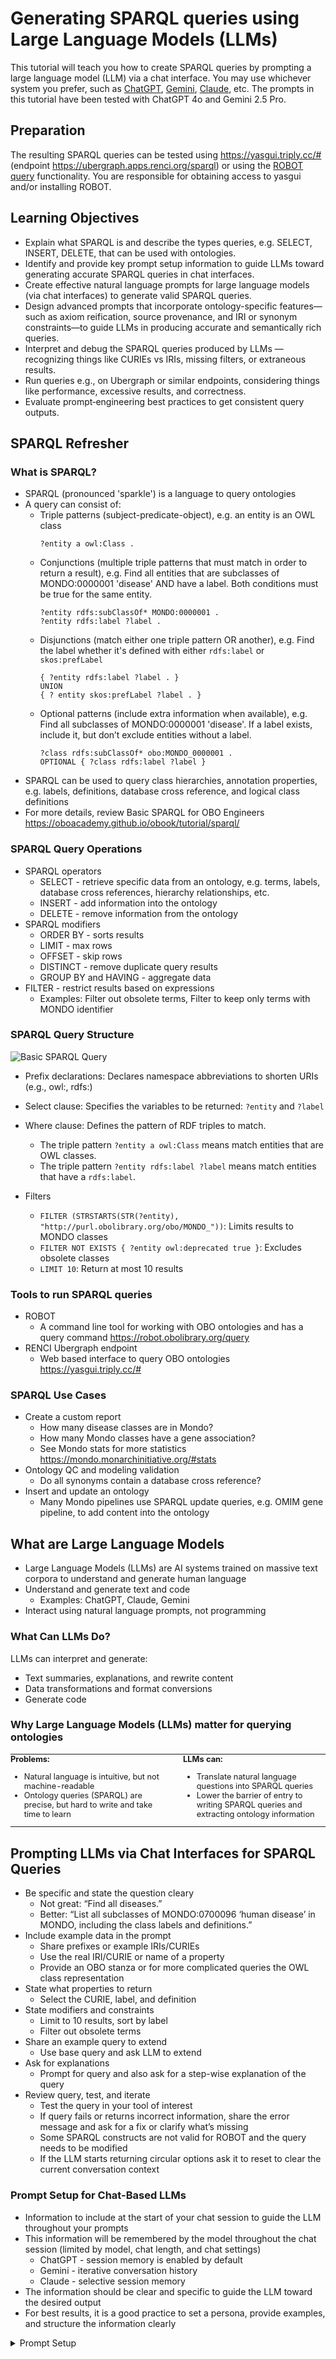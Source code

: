# Generating SPARQL queries using Large Language Models (LLMs)

This tutorial will teach you how to create SPARQL queries by prompting a large language model (LLM) via a chat interface. You may use whichever system you prefer, such as [ChatGPT](https://chatgpt.com/), [Gemini](https://gemini.google.com/), [Claude](https://www.anthropic.com/claude-code), etc. The prompts in this tutorial have been tested with ChatGPT 4o and Gemini 2.5 Pro.


## Preparation

The resulting SPARQL queries can be tested using https://yasgui.triply.cc/# (endpoint https://ubergraph.apps.renci.org/sparql) or using the [ROBOT query](https://robot.obolibrary.org/query) functionality. You are responsible for obtaining access to yasgui and/or installing ROBOT.


## Learning Objectives

- Explain what SPARQL is and describe the types queries, e.g. SELECT, INSERT, DELETE, that can be used with ontologies.
- Identify and provide key prompt setup information to guide LLMs toward generating accurate SPARQL queries in chat interfaces.
- Create effective natural language prompts for large language models (via chat interfaces) to generate valid SPARQL queries.
- Design advanced prompts that incorporate ontology-specific features—such as axiom reification, source provenance, and IRI or synonym constraints—to guide LLMs in producing accurate and semantically rich queries.
- Interpret and debug the SPARQL queries produced by LLMs — recognizing things like CURIEs vs IRIs, missing filters, or extraneous results.
- Run queries e.g., on Ubergraph or similar endpoints, considering things like performance, excessive results, and correctness.
- Evaluate prompt‑engineering best practices to get consistent query outputs.


## SPARQL Refresher
### What is SPARQL?

- SPARQL (pronounced 'sparkle') is a language to query ontologies
- A query can consist of:
    - Triple patterns (subject-predicate-object), e.g. an entity is an OWL class 
      ```
      ?entity a owl:Class .
      ```
    - Conjunctions (multiple triple patterns that must match in order to return a result), e.g. Find all entities that are subclasses of MONDO:0000001 'disease' AND have a label. Both conditions must be true for the same entity.
      ```
      ?entity rdfs:subClassOf* MONDO:0000001 .
      ?entity rdfs:label ?label .
      ```
    - Disjunctions (match either one triple pattern OR another), e.g. Find the label whether it's defined with either `rdfs:label` or `skos:prefLabel`
      ```
      { ?entity rdfs:label ?label . }
      UNION
      { ? entity skos:prefLabel ?label . }
      ```
    - Optional patterns (include extra information when available), e.g. Find all subclasses of MONDO:0000001 'disease'. If a label exists, include it, but don’t exclude entities without a label.
      ```
      ?class rdfs:subClassOf* obo:MONDO_0000001 .
      OPTIONAL { ?class rdfs:label ?label }
      ```
- SPARQL can be used to query class hierarchies, annotation properties, e.g. labels, definitions, database cross reference, and logical class definitions
- For more details, review Basic SPARQL for OBO Engineers <a href="https://oboacademy.github.io/obook/tutorial/sparql/" target="_blank">https://oboacademy.github.io/obook/tutorial/sparql/</a>


### SPARQL Query Operations

- SPARQL operators
    - SELECT - retrieve specific data from an ontology, e.g. terms, labels, database cross references, hierarchy relationships, etc.
    - INSERT - add information into the ontology
    - DELETE - remove information from the ontology
- SPARQL modifiers
    - ORDER BY - sorts results
    - LIMIT - max rows
    - OFFSET - skip rows
    - DISTINCT - remove duplicate query results
    - GROUP BY and HAVING - aggregate data
- FILTER - restrict results based on expressions
    - Examples: Filter out obsolete terms, Filter to keep only terms with MONDO identifier


### SPARQL Query Structure
![Basic SPARQL Query](../images/tutorials/sparql-llm/basic_sparql_query-no-title.png)

- Prefix declarations: Declares namespace abbreviations to shorten URIs (e.g., owl:, rdfs:)

- Select clause: Specifies the variables to be returned: `?entity` and `?label`

- Where clause:	Defines the pattern of RDF triples to match.
    - The triple pattern `?entity a owl:Class` means match entities that are OWL classes.
    - The triple pattern `?entity rdfs:label ?label` means match entities that have a `rdfs:label`.

- Filters
    - `FILTER (STRSTARTS(STR(?entity), "http://purl.obolibrary.org/obo/MONDO_"))`: Limits results to MONDO classes
    - `FILTER NOT EXISTS { ?entity owl:deprecated true }`: Excludes obsolete classes
    - `LIMIT 10`: Return at most 10 results 


### Tools to run SPARQL queries

- ROBOT 
    - A command line tool for working with OBO ontologies and has a query command <a href="https://robot.obolibrary.org/query" target="_blank">https://robot.obolibrary.org/query</a>
- RENCI Ubergraph endpoint
    - Web based interface to query OBO ontologies <a href="https://yasgui.triply.cc/#" target="_blank">https://yasgui.triply.cc/#</a>


### SPARQL Use Cases

- Create a custom report
    - How many disease classes are in Mondo? 
    - How many Mondo classes have a gene association?
    - See Mondo stats for more statistics <a href="https://mondo.monarchinitiative.org/#stats" target="_blank">https://mondo.monarchinitiative.org/#stats</a>
- Ontology QC and modeling validation
    - Do all synonyms contain a database cross reference?
- Insert and update an ontology
    - Many Mondo pipelines use SPARQL update queries, e.g. OMIM gene pipeline, to add content into the ontology


## What are Large Language Models
- Large Language Models (LLMs) are AI systems trained on massive text corpora to understand and generate human language
- Understand and generate text and code
    - Examples: ChatGPT, Claude, Gemini
- Interact using natural language prompts, not programming


### What Can LLMs Do?

LLMs can interpret and generate:

- Text summaries, explanations, and rewrite content
- Data transformations and format conversions
- Generate code


### Why Large Language Models (LLMs) matter for querying ontologies

<table style="border: none; border-collapse: collapse; margin-top: 0; padding-top: 0;">
  <tr>
    <td style="border: none; vertical-align: top; width: 50%; padding: 0; font-size: .8rem;">
      <strong>Problems:</strong>
      <ul>
        <li>Natural language is intuitive, but not machine-readable</li>
        <li>Ontology queries (SPARQL) are precise, but hard to write and take time to learn</li>
      </ul>
    </td>
    <td style="border: none; vertical-align: top; width: 50%; padding: 0 0 0 1.5rem; font-size: .8rem;">
      <strong>LLMs can:</strong>
      <ul>
        <li>Translate natural language questions into SPARQL queries</li>
        <li>Lower the barrier of entry to writing SPARQL queries and extracting ontology information</li>
      </ul>
    </td>
  </tr>
</table>


## Prompting LLMs via Chat Interfaces for SPARQL Queries

- Be specific and state the question cleary
    - Not great: “Find all diseases.”
    - Better: “List all subclasses of MONDO:0700096 ‘human disease’ in MONDO, including the class labels and definitions.”
- Include example data in the prompt
    - Share prefixes or example IRIs/CURIEs
    - Use the real IRI/CURIE or name of a property 
    - Provide an OBO stanza or for more complicated queries the OWL class representation
- State what properties to return 
    - Select the CURIE, label, and definition
- State modifiers and constraints
    - Limit to 10 results, sort by label
    - Filter out obsolete terms
- Share an example query to extend
    - Use base query and ask LLM to extend 
- Ask for explanations 
    - Prompt for query and also ask for a step-wise explanation of the query
- Review query, test, and iterate
    - Test the query in your tool of interest
    - If query fails or returns incorrect information, share the error message and ask for a fix or clarify what’s missing
    - Some SPARQL constructs are not valid for ROBOT and the query needs to be modified
    - If the LLM starts returning circular options ask it to reset to clear the current conversation context


### Prompt Setup for Chat-Based LLMs

- Information to include at the start of your chat session to guide the LLM throughout your prompts 
- This information will be remembered by the model throughout the chat session (limited by model, chat length, and chat settings)
    - ChatGPT - session memory is enabled by default
    - Gemini -  iterative conversation history
    - Claude - selective session memory
- The information should be clear and specific to guide the LLM toward the desired output
- For best results, it is a good practice to set a persona, provide examples, and structure the information clearly

<details>
<summary>Prompt Setup</summary>
```
Role: Act as an ontology engineer with expert knowledge of SPARQL and MONDO.

Environment: Queries will be run in YASGUI against MONDO (OWL) and should also run via ROBOT.

Namespace scope: By default, restrict results to MONDO classes:
    FILTER STRSTARTS(STR(?class), "http://purl.obolibrary.org/obo/MONDO_")

Reasoning: Assume no entailment; use explicit patterns and property paths (e.g., rdfs:subClassOf*).

Obsoletes: Exclude classes with owl:deprecated true.

Labels: Use `rdfs:label`.

Prefixes: Include only the PREFIX declarations actually used in the query (no extras).
  These are the main prefixes we will need: 
    Core RDF/OWL
      rdf: <http://www.w3.org/1999/02/22-rdf-syntax-ns#>
      rdfs: <http://www.w3.org/2000/01/rdf-schema#>
      owl: <http://www.w3.org/2002/07/owl#>
      xsd: <http://www.w3.org/2001/XMLSchema#>
    MONDO
      MONDO: <http://purl.obolibrary.org/obo/MONDO_>
    Common OBO namespaces
      RO: <http://purl.obolibrary.org/obo/RO_>
      IAO: <http://purl.obolibrary.org/obo/IAO_>
      oboInOwl: <http://www.geneontology.org/formats/oboInOwl#>

Axiom-annotated data (synonyms, database cross references (also known as xrefs), provenance):
  When querying properties that are commonly axiom-annotated (e.g., oboInOwl:hasExactSynonym),
    1) Assert the base triple:
       ?class oboInOwl:hasExactSynonym ?syn .
    2) Tie the reified axiom back to that exact triple:
       ?axiom a owl:Axiom ;
              owl:annotatedSource ?class ;
              owl:annotatedProperty oboInOwl:hasExactSynonym ;
              owl:annotatedTarget ?syn .
    3) Add any desired axiom annotations (e.g., oboInOwl:hasDbXref ?xref).

Output rules:
  * Return paste-ready SPARQL in a single code block.
  * Use DISTINCT when appropriate (e.g., in COUNTs).
  * If a list of results is requested, include the `?label` and convert the IRI to a CURIE

Request format: 
  * I will provide prompts in plain English.
  * Respond only with the SPARQL query (and a one-line explanation if needed).

Defaults (unless I override in the prompt): 
  * Consider all descendants (rdfs:subClassOf*), not just direct children.
  * Filter out obsoletes as above.
  * Keep results sorted using ORDER BY unless I request otherwise.

```
</details>


---
## LLM Prompts

### Counts and Summaries

#### Example - Count all subclasses of disease in Mondo

- Prompt:
Write a SPARQL query that counts the number of classes in the MONDO ontology that are subclasses of MONDO:0000001 (disease).

- Prompt Breakdown:
    - Type of query - count
    - Target class - all subclasses of MONDO:0000001 (disease)
    - Ontology - MONDO

<details>
<summary>View SPARQL query</summary>

```
PREFIX owl: <http://www.w3.org/2002/07/owl#>
PREFIX rdfs: <http://www.w3.org/2000/01/rdf-schema#>
PREFIX obo: <http://purl.obolibrary.org/obo/>

# Get a count of all subclasses of disease excluding obsolete terms

SELECT (COUNT(DISTINCT ?cls) AS ?count)
WHERE {
  ?cls rdfs:subClassOf* obo:MONDO_0000001 .
  ?cls a owl:Class .
}

```

</details>


---
### Filtering Basics

#### Example - Count all exact synonyms in Mondo, excluding obsolete classes

- Prompt:
Write a SPARQL query to count all exact synonyms (oboInOwl:hasExactSynonym) in MONDO, excluding obsolete Mondo classes.

- Prompt Breakdown:
    - Type of query - count
    - Target class - all Mondo classes
    - Filter - exclude obsolete terms
    - Ontology - MONDO

<details>
<summary>View SPARQL query</summary>

```
PREFIX owl:      <http://www.w3.org/2002/07/owl#>
PREFIX MONDO:    <http://purl.obolibrary.org/obo/MONDO_>
PREFIX oboInOwl: <http://www.geneontology.org/formats/oboInOwl#>

SELECT (COUNT(DISTINCT ?syn) AS ?count_exact_synonyms)
WHERE {
  ?class a owl:Class ;
         oboInOwl:hasExactSynonym ?syn .
  FILTER STRSTARTS(STR(?class), "http://purl.obolibrary.org/obo/MONDO_")
  FILTER NOT EXISTS { ?class owl:deprecated true }
}

```

</details>


---
### Labels & Annotations

#### Example - Get Mondo terms, CURIE and label, excluding obsolete terms

- Prompt:
Write a SPARQL query to retrieve a MONDO classes with their human-readable labels (rdfs:label). Return the MONDO CURIE and the label, limited to 20 results. Exclude obsolete classes (owl:deprecated true).

- Prompt Breakdown:
    - Type of query - select MONDO CURIE and label
    - Target class - all Mondo classes
    - Filter - exclude obsolete terms
    - Ontology - MONDO

<details>
<summary>View SPARQL query</summary>

```
PREFIX rdfs:  <http://www.w3.org/2000/01/rdf-schema#>
PREFIX owl:   <http://www.w3.org/2002/07/owl#>
PREFIX MONDO: <http://purl.obolibrary.org/obo/MONDO_>

SELECT DISTINCT ?mondo_curie ?label
WHERE {
  ?class a owl:Class ;
         rdfs:label ?label .
  FILTER STRSTARTS(STR(?class), "http://purl.obolibrary.org/obo/MONDO_")
  FILTER NOT EXISTS { ?class owl:deprecated true }

  BIND(REPLACE(STR(?class), "^.*/MONDO_", "MONDO:") AS ?mondo_curie)
}
ORDER BY ?mondo_curie
LIMIT 20


```

</details>


---
### Synonyms & Cross-references

#### Example - Get a count of all MONDO classes with an exact synonym from Orphanet

Prompt: 
Write a SPARQL query to count all exact synonyms (oboInOwl:hasExactSynonym) in non-obsolete MONDO classes where the synonym is annotated with a database cross reference (oboInOwl:hasDbXref) containing "Orphanet:". Use the axiom annotation pattern to connect the synonym to its provenance.

- Prompt Breakdown:
    - Type of query - count
    - Target class - all non-obsolete Mondo classes
    - Synonym constraint - class must have oboInOwl:hasExactSynonym
    - Axiom constraint - the synonym must be annotated with a database cross reference and the value must contain "Orphanet:"
    - Filter - exclude deprecated classes
    - Ontology - MONDO 

<details>
<summary>View SPARQL query</summary>

```
PREFIX owl:      <http://www.w3.org/2002/07/owl#>
PREFIX MONDO:    <http://purl.obolibrary.org/obo/MONDO_>
PREFIX oboInOwl: <http://www.geneontology.org/formats/oboInOwl#>

SELECT (COUNT(DISTINCT ?syn) AS ?count_orphanet_exact_synonyms)
WHERE {
  ?class a owl:Class .
  FILTER STRSTARTS(STR(?class), "http://purl.obolibrary.org/obo/MONDO_")
  FILTER NOT EXISTS { ?class owl:deprecated true }

  ?class oboInOwl:hasExactSynonym ?syn .

  ?axiom a owl:Axiom ;
         owl:annotatedSource ?class ;
         owl:annotatedProperty oboInOwl:hasExactSynonym ;
         owl:annotatedTarget ?syn ;
         oboInOwl:hasDbXref ?xref .

  FILTER CONTAINS(STR(?xref), "Orphanet:")
}

```

</details>


---
### Conjunctions (AND)


---
### Disjunctions (OR)


---
### Optional Patterns


---
### Grouping and Aggregation


---
### Axiom-level Queries
Example: get provenance for gene associations


--- 
### Ontology Structure Queries
Example: “Which diseases have material basis in germline mutation in a gene?”





















---
## Prompting Best Practices

- Provide context for the prompts
- Be specific and state the question cleary
    - Include examples in the prompt
    - Include prefixes and term IRIs/CURIEs in the prompt
    - Use the real name of a property, 'has material basis in germline mutation in' vs. gene association
    - Provide an OBO stanza or for more complicated queries the OWL class representation as needed
- State what properties to return 
	  - Select the CURIE, label, and definition
- State modifiers and constraints
    - Limit to 10 results, sort by label
    - Filter out obsolete terms
- Share an example query to extend
	  - Use a base query and ask LLM to extend the query
- Ask for explanations of the query
	  - Prompt for the query and also ask for a step-wise explanation of the query
- Review query, test, and iterate
    - Test the query in your tool of interest
    - If the query fails or returns incorrect information, share the error message and ask for a fix or clarify what’s missing
    - Some SPARQL constructs are not valid for ROBOT and the query needs to be modified
    - If the LLM starts returning circular options ask it to reset to clear the current conversation context and them start again


## Pitfalls and Limitations

- LLM hallucinations
	  - queries might look plausible but be wrong or inefficient or not work with certain tools
- Schema/ontology drift
	  - LLMs trained on old data may not match the current ontology
- Validate the query
	  - Test the query using the tools mentioned earlier
- Provide feedback to the LLM
	  - That did not work, e.g. try again using the correct prefix for MONDO



---

---
## Additional LLM prompts

### Count Queries

#### Example - Get a count of all subclasses of disease excluding obsolete terms

- Prompt:
Write a SPARQL query that counts the number of OWL classes in the MONDO ontology that are subclasses of MONDO:0000001 (disease) and do not include obsolete classes, which are marked as deprecated using `owl:deprecated true`.

- Prompt Breakdown:
    - Type of query - count
    - Target class - all subclasses of MONDO:0000001 (disease)
    - Filter - exclude deprecated terms
    - Ontology - MONDO

<details>
<summary>View SPARQL query</summary>

```
PREFIX owl: <http://www.w3.org/2002/07/owl#>
PREFIX rdfs: <http://www.w3.org/2000/01/rdf-schema#>
PREFIX obo: <http://purl.obolibrary.org/obo/>

# Get a count of all subclasses of disease excluding obsolete terms

SELECT (COUNT(DISTINCT ?cls) AS ?count)
WHERE {
  ?cls rdfs:subClassOf* obo:MONDO_0000001 .
  ?cls a owl:Class .
  FILTER NOT EXISTS { ?cls owl:deprecated true }
}
```

</details>

---
#### Example - Get a count of all exact synonyms in Mondo excluding obsolete terms

- Prompt:
Write a SPARQL query that counts the number of exact synonyms in the Mondo ontology and do not include obsolete classes, which are marked as deprecated using `owl:deprecated true`.

- Prompt Breakdown:
    - Type of query - count all synonyms
    - Target class - all Mondo classes
    - Synonym constraint - class must have oboInOwl:hasExactSynonym
    - Filter - exclude deprecated classes
    - Ontology - MONDO

<details>
<summary>View SPARQL query</summary>

```
PREFIX owl:      <http://www.w3.org/2002/07/owl#>
PREFIX oboInOwl: <http://www.geneontology.org/formats/oboInOwl#>

# Get a count of exact synonyms

SELECT (COUNT(DISTINCT ?syn) AS ?exact_synonym_count)
WHERE {
  ?class a owl:Class .
  FILTER(STRSTARTS(STR(?class), "http://purl.obolibrary.org/obo/MONDO_"))
  FILTER NOT EXISTS { ?class owl:deprecated true }

  ?class oboInOwl:hasExactSynonym ?syn .
}
```

</details>


---
#### Example - Get a count of all exact synonyms where the synonym also exists in Orphanet

- Prompt:
Write a SPARQL query that counts the number of exact synonyms in the Mondo ontology where the exact synonym has a database cross reference to Orphanet. Do not include obsolete classes, which are marked as deprecated using `owl:deprecated true`.

- Prompt Breakdown:
    - Type of query - count all synonyms
    - Target class - all Mondo classes
    - Synonym constraint - class must have oboInOwl:hasExactSynonym
    - Axiom constraint - the synonym must be annotated with an Xref and the value must start with "Orphanet:"
    - Filter - exclude deprecated classes
    - Ontology - MONDO

<details>
<summary>View SPARQL query</summary>

```
PREFIX owl: <http://www.w3.org/2002/07/owl#>
PREFIX oboInOwl: <http://www.geneontology.org/formats/oboInOwl#>

# Count all exact synonyms with an xref to Orphanet

SELECT (COUNT(DISTINCT ?syn) AS ?count)
WHERE {
  ?class a owl:Class .
  FILTER STRSTARTS(STR(?class), "http://purl.obolibrary.org/obo/MONDO_")
  FILTER NOT EXISTS { ?class owl:deprecated true }

  ?class oboInOwl:hasExactSynonym ?syn .

  ?axiom a owl:Axiom ;
         owl:annotatedSource ?class ;
         owl:annotatedProperty oboInOwl:hasExactSynonym ;
         owl:annotatedTarget ?syn ;
         oboInOwl:hasDbXref ?xref .

  FILTER STRSTARTS(STR(?xref), "Orphanet:")
}
```

</details>

---
### Select Queries

#### Example - Get all Mondo classes that have a gene association and it’s provenance

- Prompt:
Write a SPARQL query to get all Mondo classes that have a gene association, e.g. RO:0004003 'has material basis in germline mutation in', and also return the source provenance for the gene association. Include the Mondo CURIE, Mondo label, gene identifier, and source provenance in the result. For testing, limit to 20 results.

- Prompt Breakdown:
    - Type of query - select MONDO CURIE, label, gene identifier, source provenance
    - Target class - any Mondo class that has a gene association
    - Axiom constraint - the class must have a gene association (RO:0004003 'has material basis in germline mutation in')
    - Ontology - MONDO

<details>
<summary>View SPARQL query</summary>

```
PREFIX rdfs:     <http://www.w3.org/2000/01/rdf-schema#>
PREFIX owl:      <http://www.w3.org/2002/07/owl#>
PREFIX MONDO:    <http://purl.obolibrary.org/obo/MONDO_>
PREFIX RO:       <http://purl.obolibrary.org/obo/RO_>
PREFIX oboInOwl: <http://www.geneontology.org/formats/oboInOwl#>

SELECT DISTINCT ?mondo_curie ?label ?gene_id ?provenance
WHERE {
  ?class a owl:Class ;
         rdfs:label ?label ;
         rdfs:subClassOf ?restriction .
  FILTER STRSTARTS(STR(?class), "http://purl.obolibrary.org/obo/MONDO_")
  FILTER NOT EXISTS { ?class owl:deprecated true }

  # Restriction for RO:0004003 (has material basis in germline mutation in)
  ?restriction a owl:Restriction ;
               owl:onProperty RO:0004003 ;
               owl:someValuesFrom ?gene .

  # MONDO CURIE
  BIND(REPLACE(STR(?class), "^.*/MONDO_", "MONDO:") AS ?mondo_curie)

  # Gene CURIE (assumes identifiers.org/hgnc/#### pattern)
  BIND(REPLACE(STR(?gene), "^.*/", "HGNC:") AS ?gene_id)

  # Provenance from the annotated subClassOf axiom
  OPTIONAL {
    ?axiom a owl:Axiom ;
           owl:annotatedSource ?class ;
           owl:annotatedProperty rdfs:subClassOf ;
           owl:annotatedTarget ?restriction ;
           oboInOwl:source ?provenance .
  }
}
ORDER BY ?mondo_curie ?gene_id
LIMIT 20

```

</details>


---
#### Example - Get all Mondo classes that have a gene association and it’s provenance, aggregate all gene association sources
- Prompt: Given the query above to get all Mondo classes that have a gene association, how can we collapse the multiple rows due to multiple sources for a gene association? The gene association provenance is represented using the oboInOwl:source annotation property.

- Prompt Breakdown:
Here we are extending the query from a previous query prompt. If you are using a tool like ChatGPT or Gemini it will have memory of the earlier query.


<details>
<summary>View SPARQL query</summary>

```
PREFIX rdfs:     <http://www.w3.org/2000/01/rdf-schema#>
PREFIX owl:      <http://www.w3.org/2002/07/owl#>
PREFIX MONDO:    <http://purl.obolibrary.org/obo/MONDO_>
PREFIX RO:       <http://purl.obolibrary.org/obo/RO_>
PREFIX oboInOwl: <http://www.geneontology.org/formats/oboInOwl#>

SELECT ?mondo_curie ?label ?gene_id
       (GROUP_CONCAT(DISTINCT ?provenance; SEPARATOR=" | ") AS ?sources)
WHERE {
  ?class a owl:Class ;
         rdfs:label ?label ;
         rdfs:subClassOf ?restriction .
  FILTER STRSTARTS(STR(?class), "http://purl.obolibrary.org/obo/MONDO_")
  FILTER NOT EXISTS { ?class owl:deprecated true }

  # Restriction for RO:0004003 (has material basis in germline mutation in)
  ?restriction a owl:Restriction ;
               owl:onProperty RO:0004003 ;
               owl:someValuesFrom ?gene .

  # MONDO CURIE
  BIND(REPLACE(STR(?class), "^.*/MONDO_", "MONDO:") AS ?mondo_curie)

  # Gene CURIE (assumes identifiers.org/hgnc/#### pattern)
  BIND(REPLACE(STR(?gene), "^.*/", "HGNC:") AS ?gene_id)

  # Provenance annotations on the restriction axiom
  OPTIONAL {
    ?axiom a owl:Axiom ;
           owl:annotatedSource ?class ;
           owl:annotatedProperty rdfs:subClassOf ;
           owl:annotatedTarget ?restriction ;
           oboInOwl:source ?provenance .
  }
}
GROUP BY ?mondo_curie ?label ?gene_id
ORDER BY ?mondo_curie ?gene_id
LIMIT 20

```

</details>


---
#### Example - Get all Mondo classes that have more than one gene association
- Prompt:
Write a SPARQL query to get all Mondo classes that have more than one gene association, e.g. RO:0004003 'has material basis in germline mutation in', and the source provenance represented using oboInOWL:source. Include the Mondo CURIE, Mondo label, gene identifier, and source provenance in the result.

- Prompt Breakdown:
    - Type of query - select MONDO CURIE, label, gene identifier, OMIM CURIE with HAVING
    - Target class - any Mondo class that has more than one gene association
    - Axiom constraint - the class must have a gene association (RO:0004003 'has material basis in germline mutation in')
    - Filter - Must use RO:0004003 and have more than one someValuesFrom gene
    - Ontology - MONDO


<details>
<summary>View SPARQL query</summary>

```
PREFIX owl: <http://www.w3.org/2002/07/owl#>
PREFIX rdfs: <http://www.w3.org/2000/01/rdf-schema#>
PREFIX obo: <http://purl.obolibrary.org/obo/>
PREFIX oboInOwl: <http://www.geneontology.org/formats/oboInOwl#>

SELECT ?mondo_curie ?label ?gene (GROUP_CONCAT(DISTINCT ?omim_source; separator="|") AS ?sources)
WHERE {
  {
    SELECT ?mondo_class
    WHERE {
      ?mondo_class rdfs:subClassOf ?restriction .
      ?restriction a owl:Restriction ;
                   owl:onProperty obo:RO_0004003 ;
                   owl:someValuesFrom ?gene .
    }
    GROUP BY ?mondo_class
    HAVING (COUNT(DISTINCT ?gene) > 1)
  }

  ?mondo_class rdfs:label ?label ;
               rdfs:subClassOf ?restriction .

  ?restriction a owl:Restriction ;
               owl:onProperty obo:RO_0004003 ;
               owl:someValuesFrom ?gene .

  OPTIONAL {
    ?axiom a owl:Axiom ;
           owl:annotatedSource ?mondo_class ;
           owl:annotatedProperty rdfs:subClassOf ;
           owl:annotatedTarget ?restriction ;
           oboInOwl:source ?omim_source .
  }

  BIND(REPLACE(STR(?mondo_class), "http://purl.obolibrary.org/obo/MONDO_", "MONDO:") AS ?mondo_curie)
}
GROUP BY ?mondo_curie ?label ?gene
ORDER BY ?mondo_curie ?gene

```

</details>

---
#### Example - Confirm that obsolete terms have a label that starts with “obsolete” do not have any subClassOf relationships
- Prompt:
Write a SPARQL query that checks for two quality control rules about obsolete Mondo classes: All classes marked with owl:deprecated true must have an rdfs:label that starts with the string "obsolete ". Obsolete classes must not have any logical axioms, such as rdfs:subClassOf. For each violation, the query should return the class IRI, its label, and a description of which rule was violated. 

- Prompt Breakdown:
    - Type of query - select
    - Target class - any owl:Class
    - Filter - include only deprecated classes
    - Rules - Class label must start with “obsolete” and logical axioms can not be on an obsolete class
    - Ontology - MONDO

!! NOTE: This query times out on yasgui so let's break this down into two queries, one to find any obsolete class that does not have a label that starts with 'obsolete ' and and another query to find obsolete classes with logical axioms.


<details>
<summary>View SPARQL query - Check that obsolete classes have a label that starts with 'obsolete '</summary>

```
PREFIX xsd: <http://www.w3.org/2001/XMLSchema#>
PREFIX owl: <http://www.w3.org/2002/07/owl#>
PREFIX rdfs: <http://www.w3.org/2000/01/rdf-schema#>

# Find obsolete classes where the label does not start with 'obsolete '

SELECT ?cls ?label ?rule
WHERE {
  ?cls a owl:Class ;
         owl:deprecated true ;
         rdfs:label ?label .
  FILTER STRSTARTS(STR(?cls), "http://purl.obolibrary.org/obo/MONDO_")
  FILTER (!STRSTARTS(LCASE(STR(?label)), "obsolete "))
  BIND("Label must start with 'obsolete '" AS ?rule)
}
ORDER BY ?cls

```

</details>

</br>

<details>
<summary>View SPARQL query - Check that obsolete classes do not have logical axioms</summary>

```
PREFIX xsd: <http://www.w3.org/2001/XMLSchema#>
PREFIX owl: <http://www.w3.org/2002/07/owl#>
PREFIX rdfs: <http://www.w3.org/2000/01/rdf-schema#>

# Check if any obsolete classes have a subClassOf axiom

SELECT ?cls ?clsLabel ?parent WHERE {
  ?cls a owl:Class ;
       owl:deprecated true ;
       rdfs:label ?clsLabel ;
       rdfs:subClassOf ?parent .

  FILTER STRSTARTS(STR(?cls), "http://purl.obolibrary.org/obo/MONDO_")
  FILTER (?parent != owl:Thing)
  FILTER (?parent != ?cls)
}
ORDER BY ?cls

```

</details>


---
#### Example - Find all classes where the definition does not have any provenance
- Prompt:
Write a SPARQL query to retrieve all MONDO classes with a textual definition (IAO:0000115). The query should only return results where it is not possible to find a corresponding database cross reference that provides provenance for that specific definition. Return the class CURIE, class label, and the definition.


- Prompt Breakdown:
    - Type of query - select CURIE, label, definition
    - Target class - any owl:Class
    - Filter - include only classes where the definition does not have a database cross reference
    - Ontology - MONDO


<details>
<summary>View SPARQL query</summary>

```
PREFIX rdfs:     <http://www.w3.org/2000/01/rdf-schema#>
PREFIX owl:      <http://www.w3.org/2002/07/owl#>
PREFIX MONDO:    <http://purl.obolibrary.org/obo/MONDO_>
PREFIX IAO:      <http://purl.obolibrary.org/obo/IAO_>
PREFIX oboInOwl: <http://www.geneontology.org/formats/oboInOwl#>

SELECT DISTINCT ?mondo_curie ?label ?definition
WHERE {
  ?class a owl:Class ;
         rdfs:label ?label ;
         IAO:0000115 ?definition .
  FILTER STRSTARTS(STR(?class), "http://purl.obolibrary.org/obo/MONDO_")
  FILTER NOT EXISTS { ?class owl:deprecated true }

  # Exclude any definition that has a provenance xref in an axiom annotation
  FILTER NOT EXISTS {
    ?axiom a owl:Axiom ;
           owl:annotatedSource ?class ;
           owl:annotatedProperty IAO:0000115 ;
           owl:annotatedTarget ?definition ;
           oboInOwl:hasDbXref ?xref .
  }

  # Convert class IRI to MONDO CURIE
  BIND(REPLACE(STR(?class), "^.*/MONDO_", "MONDO:") AS ?mondo_curie)
}
ORDER BY ?mondo_curie

```

</details>


